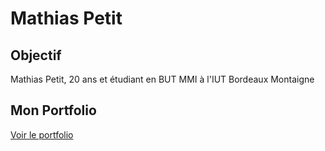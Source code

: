 # Mathias Petit

## Objectif

Mathias Petit, 20 ans et étudiant en BUT MMI à l'IUT Bordeaux Montaigne
## Mon Portfolio

[Voir le portfolio](https://mathias-petit-portfolio.netlify.app/)

